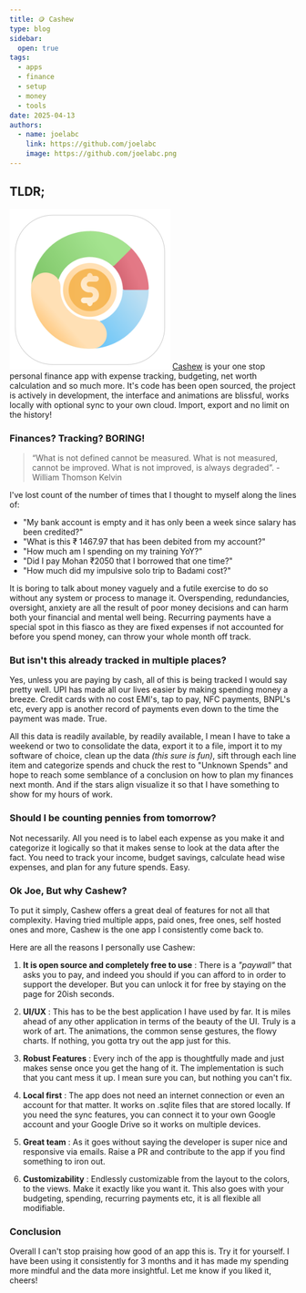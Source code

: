 ```yaml
---
title: 🪙 Cashew
type: blog
sidebar:
  open: true
tags:
  - apps
  - finance
  - setup
  - money
  - tools
date: 2025-04-13
authors:
  - name: joelabc
    link: https://github.com/joelabc
    image: https://github.com/joelabc.png
---
```


## TLDR;

![](images/cashew-app.png)
[Cashew](https://github.com/jameskokoska/Cashew) is your one stop personal finance app with expense tracking, budgeting, net worth calculation and so much more. It's code has been open sourced, the project is actively in development, the interface and animations are blissful, works locally with optional sync to your own cloud. Import, export and no limit on the history!

### Finances? Tracking? BORING!

> “What is not defined cannot be measured. What is not measured, cannot be improved. What is not improved, is always degraded”. - William Thomson Kelvin

I've lost count of the number of times that I thought to myself along the lines of:

- "My bank account is empty and it has only been a week since salary has been credited?"
- "What is this ₹ 1467.97 that has been debited from my account?"
- "How much am I spending on my training YoY?"
- "Did I pay Mohan ₹2050 that I borrowed that one time?"
- "How much did my impulsive solo trip to Badami cost?"

It is boring to talk about money vaguely and a futile exercise to do so without any system or process to manage it. Overspending, redundancies, oversight, anxiety are all the result of poor money decisions and can harm both your financial and mental well being. Recurring payments have a special spot in this fiasco as they are fixed expenses if not accounted for before you spend money, can throw your whole month off track.

### But isn't this already tracked in multiple places?

Yes, unless you are paying by cash, all of this is being tracked I would say pretty well. UPI has made all our lives easier by making spending money a breeze. Credit cards with no cost EMI's, tap to pay, NFC payments, BNPL's etc, every app is another record of payments even down to the time the payment was made. True.

All this data is readily available, by readily available, I mean I have to take a weekend or two to consolidate the data, export it to a file, import it to my software of choice, clean up the data _(this sure is fun)_, sift through each line item and categorize spends and chuck the rest to "Unknown Spends" and hope to reach some semblance of a conclusion on how to plan my finances next month. And if the stars align visualize it so that I have something to show for my hours of work.

### Should I be counting pennies from tomorrow?

Not necessarily. All you need is to label each expense as you make it and categorize it logically so that it makes sense to look at the data after the fact. You need to track your income, budget savings, calculate head wise expenses, and plan for any future spends. Easy.

### Ok Joe, But why Cashew?

To put it simply, Cashew offers a great deal of features for not all that complexity. Having tried multiple apps, paid ones, free ones, self hosted ones and more, Cashew is the one app I consistently come back to.

Here are all the reasons I personally use Cashew:

1. **It is open source and completely free to use** : There is a _"paywall"_ that asks you to pay, and indeed you should if you can afford to in order to support the developer. But you can unlock it for free by staying on the page for 20ish seconds.

2. **UI/UX** : This has to be the best application I have used by far. It is miles ahead of any other application in terms of the beauty of the UI. Truly is a work of art. The animations, the common sense gestures, the flowy charts. If nothing, you gotta try out the app just for this.

3. **Robust Features** : Every inch of the app is thoughtfully made and just makes sense once you get the hang of it. The implementation is such that you cant mess it up. I mean sure you can, but nothing you can't fix.

4. **Local first** : The app does not need an internet connection or even an account for that matter. It works on .sqlite files that are stored locally. If you need the sync features, you can connect it to your own Google account and your Google Drive so it works on multiple devices.

5. **Great team** : As it goes without saying the developer is super nice and responsive via emails. Raise a PR and contribute to the app if you find something to iron out.

6. **Customizability** : Endlessly customizable from the layout to the colors, to the views. Make it exactly like you want it. This also goes with your budgeting, spending, recurring payments etc, it is all flexible all modifiable.

### Conclusion

Overall I can't stop praising how good of an app this is. Try it for yourself. I have been using it consistently for 3 months and it has made my spending more mindful and the data more insightful. Let me know if you liked it, cheers!
